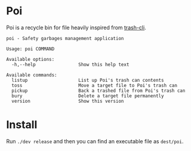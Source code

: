 # Poi
Poi is a recycle bin for file heavily inspired from [trash-cli](https://github.com/andreafrancia/trash-cli).

```
poi - Safety garbages management application

Usage: poi COMMAND

Available options:
  -h,--help                Show this help text

Available commands:
  listup                   List up Poi's trash can contents
  toss                     Move a target file to Poi's trash can
  pickup                   Back a trashed file from Poi's trash can
  bury                     Delete a target file permanently
  version                  Show this version
```

# Install
Run `./dev release` and then you can find an executable file as `dest/poi`.
